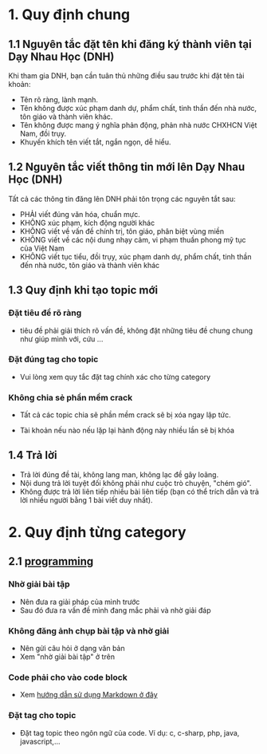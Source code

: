 
# 1. Quy định chung

## 1.1 Nguyên tắc đặt tên khi đăng ký thành viên tại Dạy Nhau Học (DNH)

Khi tham gia DNH, bạn cần tuân thủ những điều sau trước khi đặt tên tài khoản:

- Tên rõ ràng, lành mạnh.
- Tên không được xúc phạm danh dự, phẩm chất, tinh thần đến nhà nước, tôn giáo và thành viên khác.
- Tên không được mang ý nghĩa phản động, phản nhà nước CHXHCN Việt Nam, đồi trụy.
- Khuyến khích tên viết tắt, ngắn ngọn, dễ hiểu.

## 1.2 Nguyên tắc viết thông tin mới lên Dạy Nhau Học (DNH)

Tất cả các thông tin đăng lên DNH phải tôn trọng các nguyên tắt sau:

- PHẢI viết đúng văn hóa, chuẩn mực.
- KHÔNG xúc phạm, kích động người khác
- KHÔNG viết về vấn đề chính trị, tôn giáo, phân biệt vùng miền
- KHÔNG viết về các nội dung nhạy cảm, vi phạm thuần phong mỹ tục của Việt Nam
- KHÔNG viết tục tiểu, đồi trụy, xúc phạm danh dự, phẩm chất, tinh thần đến nhà nước, tôn giáo và thành viên khác

## 1.3 Quy định khi tạo topic mới

### Đặt tiêu đề rõ ràng 
- tiêu đề phải giải thích rõ vấn đề, không đặt những tiêu đề chung chung như giúp mình với, cứu ...

### Đặt đúng tag cho topic
- Vui lòng xem quy tắc đặt tag chính xác cho từng category

### Không chia sẻ phần mềm crack
- Tất cả các topic chia sẽ phần mềm crack sẽ bị xóa ngay lập tức.

- Tài khoản nếu nào nếu lặp lại hành động này nhiều lần sẽ bị khóa

## 1.4 Trả lời

- Trả lời đúng đề tài, không lang man, không lạc đề gây loãng.
- Nội dung trả lời tuyệt đối không phải như cuộc trò chuyện, "chém gió".
- Không được trả lời liên tiếp nhiều bài liên tiếp (bạn có thể trích dẫn và trả lời nhiều người bằng 1 bài viết duy nhất).

# 2. Quy định từng category

## 2.1 [programming](http://daynhauhoc.com/c/programming)

### Nhờ giải bài tập
- Nên đưa ra giải pháp của mình trước
- Sau đó đưa ra vấn đề mình đang mắc phải và nhờ giải đáp

### Không đăng ảnh chụp bài tập và nhờ giải
- Nên gửi câu hỏi ở dạng văn bản
- Xem "nhờ giải bài tập" ở trên

### Code phải cho vào code block
- Xem [hướng dẫn sử dụng Markdown ở đây](http://daynhauhoc.com/t/cach-post-code-dung-markdown-trong-category-programming/112)

### Đặt tag cho topic
- Đặt tag topic theo ngôn ngữ của code. Ví dụ: c, c-sharp, php, java, javascript,...
